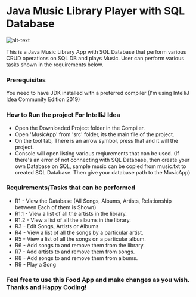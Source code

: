 # Java Music Library Player with SQL Database

![alt-text](https://github.com/ShahzaibAyyub/Music-Player-Library-Java-SQL/blob/master/MusicApp-Java.gif)

This is a Java Music Library App with SQL Database that perform various CRUD operations on SQL DB and plays Music. User can perform various tasks shown in the requirements below. 

### Prerequisites

You need to have JDK installed with a preferred compiler (I'm using IntelliJ Idea Community Edition 2019)

### How to Run the project For IntelliJ Idea

* Open the Downloaded Project folder in the Compiler.
* Open 'MusicApp' from 'src' folder, its the main file of the project.
* On the tool tab, There is an arrow symbol, press that and it will the project.
* Console will open listing various reqiurements that can be used. (If there's an error of not connecting with SQL Database, then create your own Database on SQL, sample music can be copied from music.txt to created SQL Database. Then give your database path to the MusicApp)

### Requirements/Tasks that can be performed

* R1 - View the Database (All Songs, Albums, Artists, Relationship between Each of them is Shown)
* R1.1 - View a list of all the artists in the library.
* R1.2 - View a list of all the albums in the library.
* R3 - Edit Songs, Artists or Albums
* R4 - View a list of all the songs by a particular artist.
* R5 - View a list of all the songs on a particular album.
* R6 - Add songs to and remove them from the library.
* R7 - Add artists to and remove them from songs.
* R8 - Add songs to and remove them from albums.
* R9 - Play a Song

### Feel free to use this Food App and make changes as you wish. Thanks and Happy Coding!
